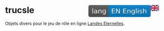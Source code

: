 # trucsle [<img src="flag-gb.svg" height="20" align="right"><img src="lang-en.svg" align="right">](README.md)

Objets divers pour le jeu de rôle en ligne [Landes Eternelles](http://www.landes-eternelles.com/).
